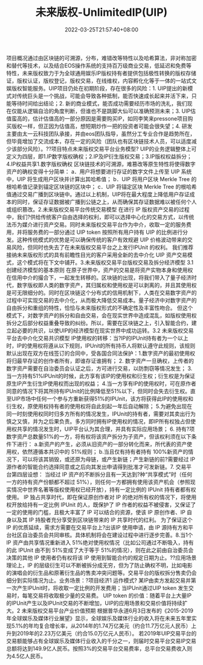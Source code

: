 ﻿---
weight: 
title: "未来版权-UnlimitedIP(UIP)"
description: "通过由区块链的可溯源，分布，难错改等特性以及哈希算法，非对称加密和替代等技术，以及结合EOS操作系统的支持百万级商业交易，低延迟和免费等特性，未来版权致力于为全球通用娱乐..."
date: 2022-03-25T21:57:40+08:00
lastmod: 2022-03-25T16:45:40+08:00
draft: false
authors: ["Metabd"]
featuredImage: "weilaibanquan-unlimitedipuip.webp"
link: ""
tags: ["数字代币","未来版权-UnlimitedIP(UIP)"]
categories: ["navigation"]
navigation: ["数字代币"]
lightgallery: true
toc: true
pinned: false
recommend: false
recommend1: false
---
项目概况通过由区块链的可溯源，分布，难错改等特性以及哈希算法，非对称加密和替代等技术，以及结合EOS操作系统的支持百万级商业交易，低延迟和免费等特性，未来版权致力于为全球通用娱乐IP版权持有者提供包括极性转换的版权存储证，版权认证，版权登记，版权交易，在线维权，内容孵化化等于一体的一站式文娱版权智能服务。UIP项目仍处在初期阶段，存在很多的风险：1. UIP提出的新模式对传统巨头是一个挑战，可能会导致各种抵制，能否快速成长起来并活下来，只能等待时间给出结论；2. 新的商业模式，能否成功需要经历市场的洗礼，我们现在仅能从逻辑自洽的角度判断，但谁也不是跳脚大仙可以准确预测未来；3. UIP估值蛮高的，估计估值高的一部分原因是需要购买IP，如同李笑来pressone项目购买版权一样，但正因为估值高，想短期炒作一把的投资者可能会很失望；4. 研发主要由太一云科技团队承接，并由eos团队指导，虽然分工专业合作是趋势所在，但毕竟增加了交流成本，存在一定的风险（团队也有区块链技术人员，可以适度减少该部分风险）。??项目特点未来版权交易平台业务模型?
UIP的业务逻辑整体上可定义为四层，即1.IP数字版权确权；2.IP及IP衍生版权交易；3.IP版权权益拆分；4.IP权益共享1.数字版权确权
区块链技术的可溯源，难篡改等原生特性将使得数字资产的确权变得十分简单：
a．用户将想要进行存证的数字文件上传至 UIP 系统中，UIP 将生成用户区块并计算出其哈希值；
b．UIP 将用户区块 Merkle Tree 的根哈希值记录到锚定区块链的区块中；
c．UIP 将锚定区块 Merkle Tree 的根哈希值通过交易广播到区块链中。通过以上机制，UIP将在最大程度上降低用户存证成本的同时，保证存证数据被广播到公链之上，从而确保其存证数据难以被任何个人或组织篡改。2.未来版权交易平台传统交易模型
在进行 IP 版权资产交易的过程中，我们?供给传统客户自由选择的权利，即可以选择中心化的交易方式，以传统法币为媒介进行资产交易。同时未来版权交易平台作为中介，收取一定的服务费用，并将服务费的一部分通过 UIP token 按照所有用户持有 UIP 的比例进行分发。这种传统模式的优势是可以确保传统的客户有效规避 UIP 价格波动带来的交易风险，但同时也失去了在未来版权交易平台之上发行IPUnit 的权利。
我们推荐接纳未来版权形式的具有前瞻性目光的客户采用全新的去中介化 UIP 资产交易模式，这个模式将在下文中铺开。3.未来版权交易平台版权交易及拆分经济模型
3.1 创建经济模型的基本原则
在原子世界中，资产的交易是将资产实物本身和使用权在信用中介的撮合下，一起发生转移的。区块链的出现，将我们带入了量子经济时代，数字版权即人类的数字资产，其归属权和使用权是可以剥离的，并且其使用权是可无限细分的。同时在区块链这个分布式的信用机制下，人类在交易数字资产的过程中可实现交易的去中介化，从而极大降低交易成本。量子经济中对数字资产的自由拆分和重组的特性，恰恰与未来版权形式的不确定性及丰富性吻合。
但这个模式下，对数字资产的拆分和自由交易，会在现实世界中造成混乱，如版权使用权拆分之后部分权益重叠导致的纠纷。所以，需要在区块链之上，引入智能合约，建立起必要的共识，以使UIP的经济模型在现实世界中成功运转。3.2 未来版权交易平台去中介化交易共识模型
IP使用权的转移：当?IP的IPUnit持有者为一个以上时，IP的使用权将遵从以下规则，IPUnit的所有持币人将默认遵守此规则，该规则默认出现在双方在线签订的合同中，受各国合同法保护：1.数字资产的最初使用权将归最早存证的创作者所有，即谁存证谁拥有；
2. 数字资产一旦确权，上传者的数字资产需要在自治委员会认证之后，方可进行交易，以防剽窃等情况发生；
3.当一方持有51%IPUnit的时候，此方享有该IP的使用权和衍生权；衍生权是为保证原生IP产生衍生IP使用权而出现的权益；
4.当一方享有IP的使用权时，可在原作者同意的情况下将其所持有IPUnit的比例降低至51%以下，但同时会失去衍生权。直至UIP市场中任何一个参与方重新获得51%的IPUnit，该方将获得此IP的使用权和衍生权，原使用权持有者的使用权将自此刻起一年后自动解除；
5.为避免出现在同一时刻使用权同时归多方所有的情况发生，IPUnit的持有者，需要对其卖出行为慎之又慎，并为之后果负责。多方同时拥有IP使用权的情况，即IP所有权独占但使用权共享的情况发生时，UIP平台认为其合理，并具有实际应用场景；
6. 持有?项数字资产总数量51%的一方，将有权将该资产拆分为子资产，但该权利须在以下条件下进行：
a.新资产的产生，必须从旧资产的一部分转化而来，所代表的资产使用权，依然遵循本共识中的 51%规则；
b.当且仅有持有者持有 100%新资产的情况下，可以将该其销毁，或还原为母链，或产生新链；产生新链的前?需要经过 IP 源作者的智能合约选择同意或之后向其发出申请得到批准才可发新链。7. 交易平台第四层设想：
当经过 IP 资产的不断拆分且有一天达到?种“共享模式”时（任何一方的持有资产份额都不超过 51%），则任何一方都拥有使用该资产机会（参照现实情况中世界名著等版权使用权已经开放），持有一定比例的 IPUnit 持有者都有权使用。
IP 独占共享时代，即在保证原创作者对 IP 的绝对所有权的情况下，将使用权开放给持有一定比例 IPUnit 的人，既保护了 IP 作者的权益不被侵害，又保证了一定的使用的门槛，且极大丰富了 IP 可以结合的资源，使该 IP 原创作者、IP 自身以及其 IP 持股者充分享受到区块链带来的 IP 共享时代的红利。
为了保证这个 IP 的优质延续，需求方需要在交易平台上?出该IP 使用申请，由 IP 源持有方和平台社区自治委员会共同审核。具体机制将会在建设过程中进行逐步完善。8.当1个 IP 资产由共享情况重新进入 51%绝对使用权情况（比如公司通过不断吸入，持有的此 IPUnit 由不到 51%变成了大于等于 51%的情况），则在此之前由自治委员会决策的其他 IP 使用者仍有权将该 IP 使用到智能合约的规定日期为止。??应用场景理论上，IP 的层级衍生可以不断被拆分成无穷，但为了防止确权不明，比如电影的演唱会的衍生品和原著衍生品的售卖冲突问题等。交易平台的版权拆分售卖仍会细分到实际情况为止。业务场景：?项目经济1 运作模式?
某IP由卖方发起交易并第一次产生IPUnit时，将收取一定比例的开发费用；当IPUnit通过UIP token 发生交易时，每笔交易将收取极少量的交易费。
UIP token 的价值：随着平台上大量IP的IPUnit产生以及IPUnit交易的不断增加，UIP的应用场景和交易价值将持续扩大。2 未来版权交易平台产业价值预期
根据普华永道6月3日发布的《2015-2019年全球娱乐及媒体行业展望》显示，全球娱乐及媒体行业的收入将在未来五年里实现5.1%的年均复合增长率，从2014年的1.74万亿美元（约合11.7万亿元人民币）上升到2019年的2.23万亿美元（约合15.0万亿元人民币）。
若2019年UIP交易平台的交易额能够占有全球娱乐及媒体行业收入的千分之一，则届时交易平台交易IP交易总额将达到149.9亿人民币。按照3%的交易平台交易费率，总平台交易费收入则为4.5亿人民币。
